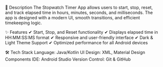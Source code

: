 📜 Description
The Stopwatch Timer App allows users to start, stop, reset, and track elapsed time in hours, minutes, seconds, and milliseconds. The app is designed with a modern UI, smooth transitions, and efficient timekeeping logic.

✨ Features
✔ Start, Stop, and Reset functionality
✔ Displays elapsed time in HH:MM:SS:MS format
✔ Responsive and user-friendly interface
✔ Dark & Light Theme Support
✔ Optimized performance for all Android devices

🛠️ Tech Stack
Language: Java/Kotlin
UI Design: XML, Material Design Components
IDE: Android Studio
Version Control: Git & GitHub
